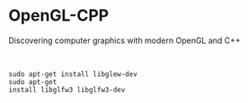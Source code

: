 # OpenGL-CPP
Discovering computer graphics with modern OpenGL and C++

</br>

<code>sudo apt-get install libglew-dev</code></br>
<code>sudo apt-get install libglfw3 libglfw3-dev</code>
